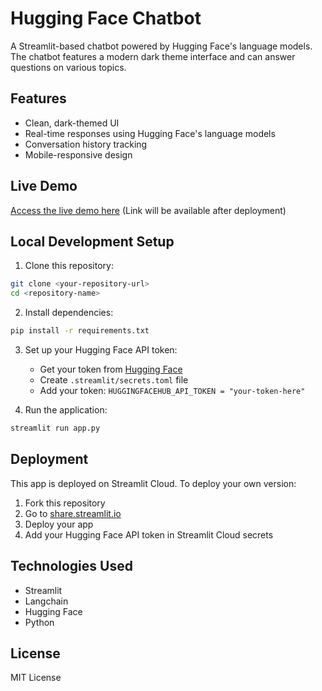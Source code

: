 # Hugging Face Chatbot

A Streamlit-based chatbot powered by Hugging Face's language models. The chatbot features a modern dark theme interface and can answer questions on various topics.

## Features
- Clean, dark-themed UI
- Real-time responses using Hugging Face's language models
- Conversation history tracking
- Mobile-responsive design

## Live Demo
[Access the live demo here](https://your-app-name.streamlit.app) (Link will be available after deployment)

## Local Development Setup

1. Clone this repository:
```bash
git clone <your-repository-url>
cd <repository-name>
```

2. Install dependencies:
```bash
pip install -r requirements.txt
```

3. Set up your Hugging Face API token:
   - Get your token from [Hugging Face](https://huggingface.co/settings/tokens)
   - Create `.streamlit/secrets.toml` file
   - Add your token: `HUGGINGFACEHUB_API_TOKEN = "your-token-here"`

4. Run the application:
```bash
streamlit run app.py
```

## Deployment
This app is deployed on Streamlit Cloud. To deploy your own version:

1. Fork this repository
2. Go to [share.streamlit.io](https://share.streamlit.io)
3. Deploy your app
4. Add your Hugging Face API token in Streamlit Cloud secrets

## Technologies Used
- Streamlit
- Langchain
- Hugging Face
- Python

## License
MIT License 